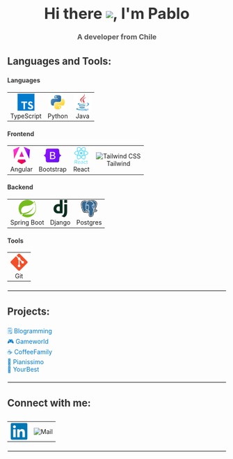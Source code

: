 <h1 style="font-size: 2.5em; color: #333; text-align: center;">
  Hi there <img src="https://media.giphy.com/media/hvRJCLFzcasrR4ia7z/giphy.gif" width="30px" style="vertical-align: middle;">, I'm Pablo
</h1>
<h3 style="text-align: center; color: #555;">A developer from Chile</h3>

<h3 align="left" style="font-size: 1.6em; color: #333;">Languages and Tools:</h3>

<h4 style="color: #333;">Languages</h4>
<table>
  <tr>
    <td align="center"><img src="https://raw.githubusercontent.com/devicons/devicon/master/icons/typescript/typescript-original.svg" alt="TypeScript" width="40" height="40"/><br>TypeScript</td>
    <td align="center"><img src="https://raw.githubusercontent.com/devicons/devicon/master/icons/python/python-original.svg" alt="Python" width="40" height="40"/><br>Python</td>
    <td align="center"><img src="https://raw.githubusercontent.com/devicons/devicon/master/icons/java/java-original.svg" alt="Java" width="40" height="40"/><br>Java</td>
  </tr>
</table>

<h4 style="color: #333;">Frontend</h4>
<table>
  <tr>
    <td align="center"><img src="https://raw.githubusercontent.com/devicons/devicon/master/icons/angular/angular-original.svg" alt="Angular" width="40" height="40"/><br>Angular</td>
    <td align="center"><img src="https://raw.githubusercontent.com/devicons/devicon/master/icons/bootstrap/bootstrap-original.svg" alt="Bootstrap" width="40" height="40"/><br>Bootstrap</td>
    <td align="center"><img src="https://raw.githubusercontent.com/devicons/devicon/master/icons/react/react-original-wordmark.svg" alt="React" width="40" height="40"/><br>React</td>
    <td align="center"><img src="https://www.vectorlogo.zone/logos/tailwindcss/tailwindcss-icon.svg" alt="Tailwind CSS" width="40" height="40"/><br>Tailwind</td>
  </tr>
</table>

<h4 style="color: #333;">Backend</h4>
<table>
  <tr>
    <td align="center"><img src="https://raw.githubusercontent.com/devicons/devicon/master/icons/spring/spring-original.svg" alt="Spring Boot" width="40" height="40"/><br>Spring Boot</td>
    <td align="center"><img src="https://raw.githubusercontent.com/devicons/devicon/master/icons/django/django-plain.svg" alt="Django" width="40" height="40"/><br>Django</td>
    <td align="center"><img src="https://raw.githubusercontent.com/devicons/devicon/master/icons/postgresql/postgresql-original.svg" alt="Postgres" width="40" height="40"/><br>Postgres</td>
  </tr>
</table>

<h4 style="color: #333;">Tools</h4>
<table>
  <tr>
    <td align="center"><img src="https://raw.githubusercontent.com/devicons/devicon/master/icons/git/git-original.svg" alt="Git" width="40" height="40"/><br>Git</td>
  </tr>
</table>

<hr style="border: 1px solid #eaeaea; margin: 20px 0;">

<h3 align="left" style="font-size: 1.6em; color: #333;">Projects:</h3>
<ul style="list-style-type: none; padding: 0;">
  <li><a href="https://blogramming-pi.vercel.app/" target="_blank" style="text-decoration: none; color: #007acc;">🗒 Blogramming</a></li>
  <li><a href="https://gameworld-pi.vercel.app/" target="_blank" style="text-decoration: none; color: #007acc;">🎮 Gameworld</a></li>
  <li><a href="https://coffe-family-front.vercel.app/" target="_blank" style="text-decoration: none; color: #007acc;">☕ CoffeeFamily</a></li>
  <li><a href="https://responsive-pieano-web.vercel.app/" target="_blank" style="text-decoration: none; color: #007acc;">🎹 Pianissimo</a></li>
  <li><a href="https://your-beast.vercel.app/" target="_blank" style="text-decoration: none; color: #007acc;">💪 YourBest</a></li>
</ul>

<hr style="border: 1px solid #eaeaea; margin: 20px 0;">

<h3 align="left" style="font-size: 1.6em; color: #333;">Connect with me:</h3>
<table style="display: flex; gap: 15px;">
  <tr>
    <td href="https://www.linkedin.com/in/pablo-vasquez-corvalan-8569a7267/" target="_blank">
      <img align="center" src="https://raw.githubusercontent.com/devicons/devicon/master/icons/linkedin/linkedin-original.svg" alt="LinkedIn" height="40" width="40"/>
    </td>
    <td href="mailto:vascor.pablo@gmail.com">
      <img align="center" src="https://upload.wikimedia.org/wikipedia/commons/4/4e/Mail_%28iOS%29.svg" alt="Mail" height="40" width="40"/>
    </td>
  </tr>
</table>

<hr style="border: 1px solid #eaeaea; margin: 20px 0;">


